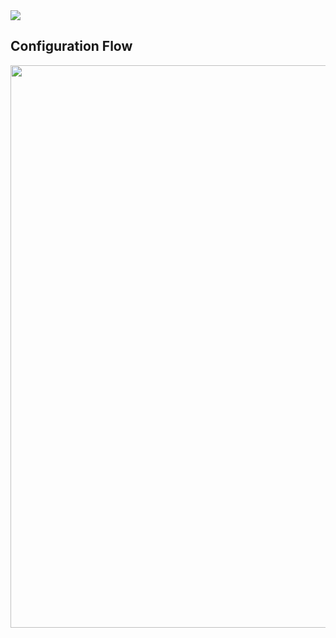 <img src="https://img.shields.io/badge/STATUS-WORK IN PROGRESS-orange?style=flat-square">

## Configuration Flow
<p align="center"> <img width="900" src="https://user-images.githubusercontent.com/58973699/126864932-85807ca6-2ea7-4d5e-86b4-c1750112b54a.png"></p>